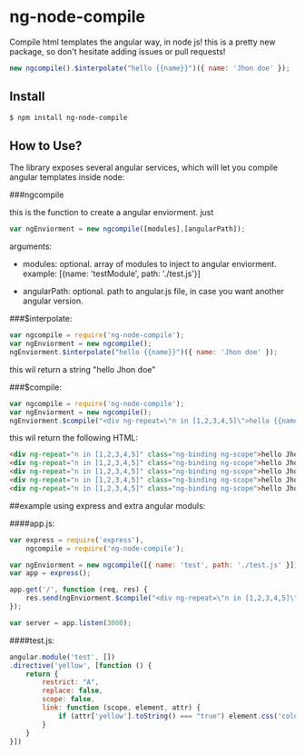 # ng-node-compile

Compile html templates the angular way, in node js!
this is a pretty new package, so don't hesitate adding issues or pull requests!

```js
new ngcompile().$interpolate("hello {{name}}")({ name: 'Jhon doe' });
```

## Install

```bash
$ npm install ng-node-compile
```

## How to Use?
The library exposes several angular services, which will let you compile angular templates inside node:

###ngcompile

this is the function to create a angular enviorment. just
```js
var ngEnviorment = new ngcompile([modules],[angularPath]);
```

arguments:

* modules: optional. array of modules to inject to angular enviorment.
  example: [{name: 'testModule', path: './test.js'}]

* angularPath: optional. path to angular.js file, in case you want another angular version.


###$interpolate:

```js
var ngcompile = require('ng-node-compile');
var ngEnviorment = new ngcompile();
ngEnviorment.$interpolate("hello {{name}}")({ name: 'Jhon doe' });
```

this wil return a string "hello Jhon doe"

###$compile:

```js
var ngcompile = require('ng-node-compile');
var ngEnviorment = new ngcompile();
ngEnviorment.$compile("<div ng-repeat=\"n in [1,2,3,4,5]\">hello {{name}} {{n}}</div>")({ name: 'Jhon doe' });
```

this wil return the following HTML:

```html
<div ng-repeat="n in [1,2,3,4,5]" class="ng-binding ng-scope">hello Jhon doe 1</div>
<div ng-repeat="n in [1,2,3,4,5]" class="ng-binding ng-scope">hello Jhon doe 2</div>
<div ng-repeat="n in [1,2,3,4,5]" class="ng-binding ng-scope">hello Jhon doe 3</div>
<div ng-repeat="n in [1,2,3,4,5]" class="ng-binding ng-scope">hello Jhon doe 4</div>
<div ng-repeat="n in [1,2,3,4,5]" class="ng-binding ng-scope">hello Jhon doe 5</div>
```

##example using express and extra angular moduls:

####app.js:

```js
var express = require('express'),
    ngcompile = require('ng-node-compile');

var ngEnviorment = new ngcompile([{ name: 'test', path: './test.js' }]);
var app = express();

app.get('/', function (req, res) {
    res.send(ngEnviorment.$compile("<div ng-repeat=\"n in [1,2,3,4,5]\" yellow=\"{{n==3}}\">hello {{name}} {{n}}</div>")({ name: 'Jhon doe' }));
});

var server = app.listen(3000);
```
####test.js:

```js
angular.module('test', [])
.directive('yellow', [function () {
    return {
        restrict: "A",
        replace: false,
        scope: false,
        link: function (scope, element, attr) {
            if (attr['yellow'].toString() === "true") element.css('color', 'yellow')
        }
    }
}])
```